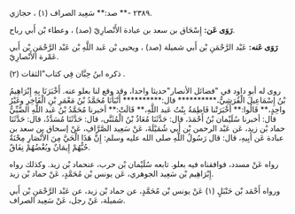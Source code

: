 ٢٣٨٩ -** صد:** سَعِيد الصراف (١) ، حجازي.

**رَوَى عَن:** إِسْحَاق بن سعد بن عبادة الأَنْصارِيّ (صد) ، وعطاء بْن أَبي رباح.

**رَوَى عَنه:** عَبْد الرَّحْمَنِ بْن أَبي شميلة (صد) ، ويحيى بْن عَبد اللَّهِ بْن عَبْد الرَّحْمَنِ بْن أَبي عَمْرة الأَنْصارِيّ.

ذكره ابنُ حِبَّان فِي كتاب"الثقات (٢) .

روى له أبو داود في "فضائل الأنصار"حديثا واحدا، وقد وقع لنا بعلو عنه. أَخْبَرَنَا بِهِ إِبْرَاهِيمُ بْنُ إِسْمَاعِيلَ الْقُرَشِيُّ،********** قال:********** أَنْبَأَنَا مُحَمَّدُ بْنُ مَعْمَرِ بْنِ الْفَاخِرِ وغَيْرُ واحِدٍ،** قَالُوا:** أَخْبَرَتْنا فَاطِمَةُ بِنْتُ عَبد اللَّهِ،** قَالَتْ:** أخبرنا مُحَمَّدُ بْنُ عَبد اللَّهِ الضَّبِّيُّ قال: أخبرنا سُلَيْمان بْنُ أَحْمَدَ، قال: حَدَّثَنَا مُعَاذُ بْنُ الْمُثَنَّى، قال: حَدَّثَنَا مُسَدَّدٌ، قال: حَدَّثَنَا حماد بْن زيد، عَن عَبْد الرحمن بْن أَبي شُمَيْلَةَ، عَنْ سَعِيد الصَّرَّافِ، عَنْ إسحاق بن سعد بن عبادة عَن أَبِيهِ، قال: قال رَسُولُ اللَّهِ صلى الله عليه وسلم: إِنَّ هَذَا الْحَيَّ مِنَ الأَنْصَارِ مِحْنَةٌ حُبُّهُمْ إِيمَانٌ وبُغْضُهُمْ نِفَاقٌ.

رواه عَنْ مسدد، فوافقناه فيه بعلو. تابعه سُلَيْمان بْن حرب، عنحماد بْن زيد. وكذلك رواه إِبْرَاهِيم بْن سَعِيد الجوهري، عَن يونس بْن مُحَمَّدٍ، عَنْ حماد بْن زيد.

ورواه أَحْمَد بْن حَنْبَلٍ (١) عَنْ يونس بْن مُحَمَّدٍ، عن حماد بْن زيد، عن عَبْد الرَّحْمَنِ بْن أَبي شميلة، عَنْ رجل، عَنْ سَعِيد الصراف.